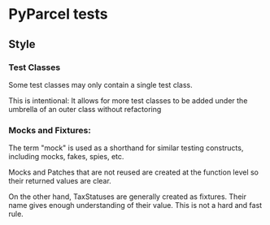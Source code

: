 # PyParcel tests
## Style
### Test Classes
Some test classes may only contain a single test class.

This is intentional:
  It allows for more test classes to be added under the umbrella of an outer class without refactoring

### Mocks and Fixtures:
The term "mock" is used as a shorthand for similar testing constructs, including mocks, fakes, spies, etc.

Mocks and Patches that are not reused are created at the function level so their returned values are clear.

On the other hand, TaxStatuses are generally created as fixtures. Their name gives enough understanding of their value.
This is not a hard and fast rule. 